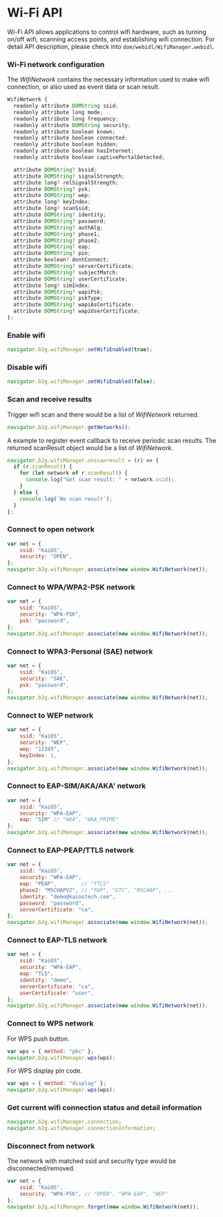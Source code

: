 # Wi-Fi API

Wi-Fi API allows applications to control wifi hardware, such as turning on/off wifi, scanning access points, and establishing wifi connection.
For detail API description, please check into `dom/webidl/WifiManager.webidl`.

### Wi-Fi network configuration
The *WifiNetwork* contains the necessary information used to make wifi connection, or also used as event data or scan result.
```javascript
WifiNetwork {
  readonly attribute DOMString ssid;
  readonly attribute long mode;
  readonly attribute long frequency;
  readonly attribute DOMString security;
  readonly attribute boolean known;
  readonly attribute boolean connected;
  readonly attribute boolean hidden;
  readonly attribute boolean hasInternet;
  readonly attribute boolean captivePortalDetected;

  attribute DOMString? bssid;
  attribute DOMString? signalStrength;
  attribute long? relSignalStrength;
  attribute DOMString? psk;
  attribute DOMString? wep;
  attribute long? keyIndex;
  attribute long? scanSsid;
  attribute DOMString? identity;
  attribute DOMString? password;
  attribute DOMString? authAlg;
  attribute DOMString? phase1;
  attribute DOMString? phase2;
  attribute DOMString? eap;
  attribute DOMString? pin;
  attribute boolean? dontConnect;
  attribute DOMString? serverCertificate;
  attribute DOMString? subjectMatch;
  attribute DOMString? userCertificate;
  attribute long? simIndex;
  attribute DOMString? wapiPsk;
  attribute DOMString? pskType;
  attribute DOMString? wapiAsCertificate;
  attribute DOMString? wapiUserCertificate;
};
```

### Enable wifi
```javascript
navigator.b2g.wifiManager.setWifiEnabled(true);
```

### Disable wifi
```javascript
navigator.b2g.wifiManager.setWifiEnabled(false);
```

### Scan and receive results
Trigger wifi scan and there would be a list of *WifiNetwork* returned.
```javascript
navigator.b2g.wifiManager.getNetworks();
```
A example to register event callback to receive periodic scan results.
The returned scanResult object would be a list of *WifiNetwork*.
```javascript
navigator.b2g.wifiManager.onscanresult = (r) => {
  if (r.scanResult) {
    for (let network of r.scanResult) {
      console.log("Get scan result: " + network.ssid);
    }
  } else {
    console.log(`No scan result`);
  }
};
```

### Connect to open network
```javascript
var net = {
    ssid: "KaiOS",
    security: "OPEN",
};
navigator.b2g.wifiManager.associate(new window.WifiNetwork(net));
```

### Connect to WPA/WPA2-PSK network
```javascript
var net = {
    ssid: "KaiOS",
    security: "WPA-PSK",
    psk: "password",
};
navigator.b2g.wifiManager.associate(new window.WifiNetwork(net));
```

### Connect to WPA3-Personal (SAE) network
```javascript
var net = {
    ssid: "KaiOS",
    security: "SAE",
    psk: "password",
};
navigator.b2g.wifiManager.associate(new window.WifiNetwork(net));
```

### Connect to WEP network
```javascript
var net = {
    ssid: "KaiOS",
    security: "WEP",
    wep: "12345",
    keyIndex: 1,
};
navigator.b2g.wifiManager.associate(new window.WifiNetwork(net));
```

### Connect to EAP-SIM/AKA/AKA' network
```javascript
var net = {
    ssid: "KaiOS",
    security: "WPA-EAP",
    eap: "SIM" // "AKA", "AKA_PRIME"
};
navigator.b2g.wifiManager.associate(new window.WifiNetwork(net));
```

### Connect to EAP-PEAP/TTLS network
```javascript
var net = {
    ssid: "KaiOS",
    security: "WPA-EAP",
    eap: "PEAP",        // "TTLS"
    phase2: "MSCHAPV2", // "PAP", "GTC", "MSCHAP", ...
    identity: "demo@kaiostech.com",
    password: "password",
    serverCertificate: "ca",
};
navigator.b2g.wifiManager.associate(new window.WifiNetwork(net));
```

### Connect to EAP-TLS network
```javascript
var net = {
    ssid: "KaiOS",
    security: "WPA-EAP",
    eap: "TLS",
    identity: "demo",
    serverCertificate: "ca",
    userCertificate: "user",
};
navigator.b2g.wifiManager.associate(new window.WifiNetwork(net));
```

### Connect to WPS network
For WPS push button.
```javascript
var wps = { method: "pbc" };
navigator.b2g.wifiManager.wps(wps);
```
For WPS display pin code.
```javascript
var wps = { method: "display" };
navigator.b2g.wifiManager.wps(wps);
```

### Get current wifi connection status and detail information
```javascript
navigator.b2g.wifiManager.connection;
navigator.b2g.wifiManager.connectionInformation;
```

### Disconnect from network
The network with matched ssid and security type would be disconnected/removed.
```javascript
var net = {
    ssid: "KaiOS",
    security: "WPA-PSK", // "OPEN", "WPA-EAP", "WEP"
};
navigator.b2g.wifiManager.forget(new window.WifiNetwork(net));
```
